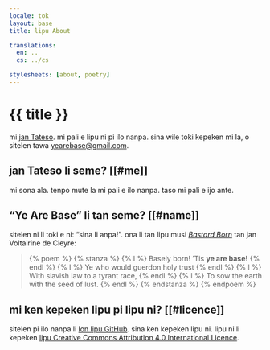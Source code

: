 ```yaml
---
locale: tok
layout: base
title: lipu About

translations:
  en: ..
  cs: ../cs

stylesheets: [about, poetry]
---
```


# {{ title }}

mi [jan Tateso](https://github.com/tadeassoucek). mi pali e lipu ni pi ilo nanpa. <span id="contact">sina wile toki kepeken mi la, o sitelen tawa <a href="mailto:yearebase@gmail.com">yearebase@gmail.com</a>.

## jan Tateso li seme? [[#me]]

mi sona ala. tenpo mute la mi pali e ilo nanpa. taso mi pali e ijo ante.

## “Ye Are Base” li tan seme? [[#name]]

sitelen ni li toki e ni: “sina li anpa!”. ona li tan lipu musi [_Bastard Born_](https://theanarchistlibrary.org/library/voltairine-de-cleyre-bastard-born) tan jan Voltairine de Cleyre:

<blockquote>
  {% poem %}
    {% stanza %}
      {% l %} Basely born! ’Tis <strong>ye are base!</strong> {% endl %}
      {% l %} Ye who would guerdon holy trust {% endl %}
      {% l %} With slavish law to a tyrant race, {% endl %}
      {% l %} To sow the earth with the seed of lust. {% endl %}
    {% endstanza %}
  {% endpoem %}
</blockquote>

## mi ken kepeken lipu pi lipu ni? [[#licence]]

sitelen pi ilo nanpa li [lon lipu GitHub](https://github.com/yearebase/yearebase.github.io). sina ken kepeken lipu ni. lipu ni li kepeken [lipu Creative Commons Attribution 4.0 International Licence](https://creativecommons.org/licenses/by/4.0/).
